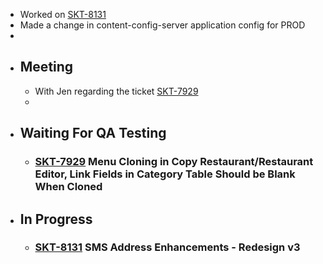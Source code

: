 - Worked on [SKT-8131](https://wondersco.atlassian.net/browse/SKT-8131)
- Made a change in content-config-server application config for PROD
-
- ## Meeting
	- With Jen regarding the ticket [SKT-7929](https://wondersco.atlassian.net/browse/SKT-7929)
	-
- ## Waiting For QA Testing
	- ### [SKT-7929](https://wondersco.atlassian.net/browse/SKT-7929) Menu Cloning in Copy Restaurant/Restaurant Editor, Link Fields in Category Table Should be Blank When Cloned
- ## In Progress
	- ### [SKT-8131](https://wondersco.atlassian.net/browse/SKT-8131) SMS Address Enhancements - Redesign v3